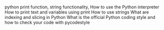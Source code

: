 python print function, string functionality, How to use the Python interpreter
How to print text and variables using print
How to use strings
What are indexing and slicing in Python
What is the official Python coding style and how to check your code with pycodestyle
